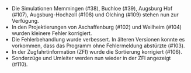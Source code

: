 - Die Simulationen Memmingen (#38), Buchloe (#39), Augsburg Hbf (#107), Augsburg-Hochzoll (#108) und Olching (#109) stehen nun zur Verfügung.
- In den Projektierungen von Aschaffenburg (#102) und Weilheim (#104) wurden kleinere Fehler korrigiert.
- Die Fehlerbehandlung wurde verbessert. In älteren Versionen konnte es vorkommen, dass das Programm ohne Fehlermeldung abstürzte (#103).
- In der Zugfahrtinformation (ZFI) wurde die Sortierung korrigiert (#106).
- Sonderzüge und Umleiter werden nun wieder in der ZFI angezeigt (#110).
